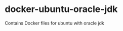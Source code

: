 docker-ubuntu-oracle-jdk
========================

Contains Docker files for ubuntu with oracle jdk
